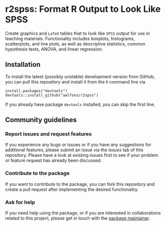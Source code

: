 # r2spss: Format R Output to Look Like SPSS


Create graphics and `LaTeX` tables that to look like `SPSS` output for use in teaching materials.  Functionality includes boxplots, histograms, scatterplots, and line plots, as well as descriptive statistics, common hypothesis tests, ANOVA, and linear regression.


## Installation

To install the latest (possibly unstable) development version from GitHub, you can pull this repository and install it from the `R` command line via

```
install.packages("devtools")
devtools::install_github("aalfons/r2spss")
```

If you already have package `devtools` installed, you can skip the first line.


## Community guidelines

### Report issues and request features

If you experience any bugs or issues or if you have any suggestions for additional features, please submit an issue via the *Issues* tab of this repository.  Please have a look at existing issues first to see if your problem or feature request has already been discussed.

### Contribute to the package

If you want to contribute to the package, you can fork this repository and create a pull request after implementing the desired functionality.

### Ask for help

If you need help using the package, or if you are interested in collaborations related to this project, please get in touch with the [package maintainer](https://personal.eur.nl/alfons/).
